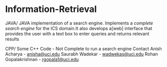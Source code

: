 Information-Retrieval
=====================
JAVA/
JAVA implementation of a search engine. 
Implements a *complete search engine* for the ICS domain.It also develops a[web]
interface that provides the user with a text box to enter queries and returns relevant results

CPP/ 
Some C++ Code - Not Complete to run a search engine
Contact
Anish Acharya -         anisha@uci.edu
Saurabh Wadekar -       wadwekas@uci.edu
Rohan Gopalakrishnan -  rgopala1@uci.edu 

